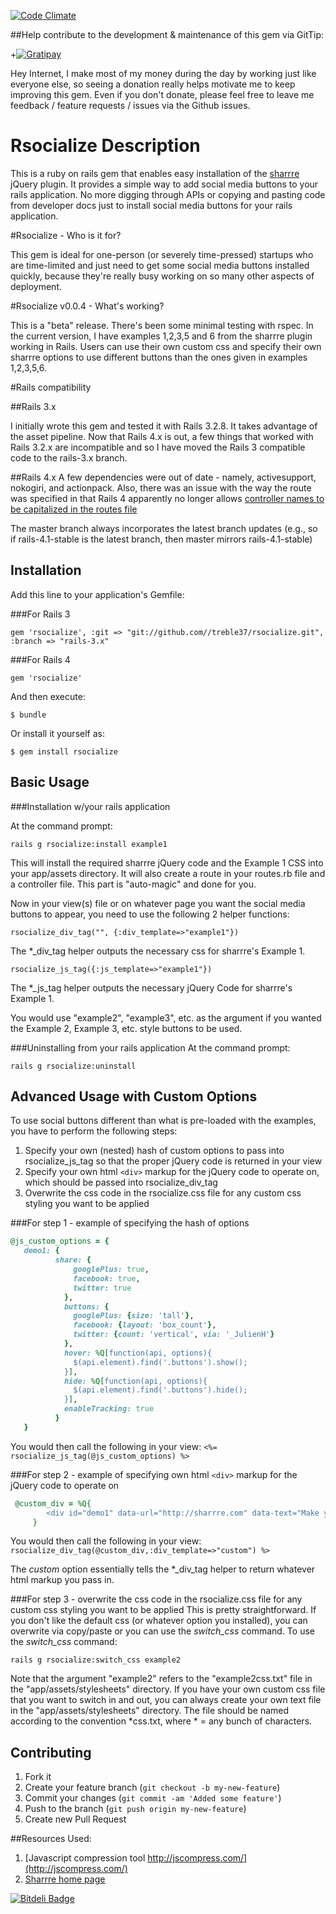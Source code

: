 [![Code Climate](https://codeclimate.com/github/treble37/rsocialize/badges/gpa.svg)](https://codeclimate.com/github/treble37/rsocialize)

##Help contribute to the development & maintenance of this gem via GitTip:

+[![Gratipay](https://img.shields.io/gratipay/treble37.svg)](https://gratipay.com/treble37/)

Hey Internet, I make most of my money during the day by working just like everyone else, so seeing a donation really helps motivate me to keep improving this gem.  Even if you don't donate, please feel free to leave me feedback / feature requests / issues via the Github issues.

# Rsocialize Description

This is a ruby on rails gem that enables easy installation of the [sharrre](http://sharrre.com/) jQuery plugin.  It provides a simple way to add social media buttons to your rails application.  No more digging through APIs or copying and pasting code from developer docs just to install social media buttons for your rails application.

#Rsocialize - Who is it for?

This gem is ideal for one-person (or severely time-pressed) startups who are time-limited and just need to get some social media buttons installed quickly, because they're really busy working on so many other aspects of deployment.

#Rsocialize v0.0.4 - What's working?

This is a "beta" release.  There's been some minimal testing with rspec.  In the current version, I have examples 1,2,3,5 and 6 from the sharrre plugin working in Rails.  Users can use their own custom css and specify their own sharrre options to use different buttons than the ones given in examples 1,2,3,5,6.

#Rails compatibility

##Rails 3.x

I initially wrote this gem and tested it with Rails 3.2.8. It takes advantage of the asset pipeline.  Now that Rails 4.x is out, a few things that worked with Rails 3.2.x are incompatible and so I have moved the Rails 3 compatible code to the rails-3.x branch.

##Rails 4.x
A few dependencies were out of date - namely, activesupport, nokogiri, and actionpack.  Also, there was an issue with the way the route was specified in that Rails 4 apparently no longer allows [controller names to be capitalized in the routes file](https://github.com/rails/rails/blob/v4.0.0/actionpack/lib/action_dispatch/routing/mapper.rb#L237)

The master branch always incorporates the latest branch updates (e.g., so if rails-4.1-stable is the latest branch, then master mirrors rails-4.1-stable)

## Installation

Add this line to your application's Gemfile:

###For Rails 3

    gem 'rsocialize', :git => "git://github.com//treble37/rsocialize.git", :branch => "rails-3.x"

###For Rails 4

    gem 'rsocialize'

And then execute:

    $ bundle

Or install it yourself as:

    $ gem install rsocialize

## Basic Usage

###Installation w/your rails application

At the command prompt:

`rails g rsocialize:install example1`

This will install the required sharrre jQuery code and the Example 1 CSS into your app/assets directory.  It will also create a route in your routes.rb file and a controller file.  This part is "auto-magic" and done for you.

Now in your view(s) file or on whatever page you want the social media buttons to appear, you need to use the following 2 helper functions:

`rsocialize_div_tag("", {:div_template=>"example1"})`

The *_div_tag helper outputs the necessary css for sharrre's Example 1. 

`rsocialize_js_tag({:js_template=>"example1"})`

The *_js_tag helper outputs the necessary jQuery Code for sharrre's Example 1.

You would use "example2", "example3", etc. as the argument if you wanted the Example 2, Example 3, etc. style buttons to be used.  

###Uninstalling from your rails application
At the command prompt:

`rails g rsocialize:uninstall`

## Advanced Usage with Custom Options

To use social buttons different than what is pre-loaded with the examples, you have to perform the following steps:
1.  Specify your own (nested) hash of custom options to pass into rsocialize_js_tag so that the proper jQuery code is returned in your view
2.  Specify your own html `<div>` markup for the jQuery code to operate on, which should be passed into rsocialize_div_tag
3.  Overwrite the css code in the rsocialize.css file for any custom css styling you want to be applied

###For step 1 - example of specifying the hash of options
```ruby
@js_custom_options = {
   demo1: {
          share: {
              googlePlus: true,
              facebook: true,
              twitter: true
            },
            buttons: {
              googlePlus: {size: 'tall'},
              facebook: {layout: 'box_count'},
              twitter: {count: 'vertical', via: '_JulienH'}
            },
            hover: %Q[function(api, options){
              $(api.element).find('.buttons').show();
            }],
            hide: %Q[function(api, options){
              $(api.element).find('.buttons').hide();
            }],
            enableTracking: true
          }
   }
```

You would then call the following in your view:
`<%= rsocialize_js_tag(@js_custom_options) %>`

###For step 2 - example of specifying own html `<div>` markup for the jQuery code to operate on
```ruby
 @custom_div = %Q{
        <div id="demo1" data-url="http://sharrre.com" data-text="Make your sharing widget with Sharrre (jQuery Plugin)" data-title="share"></div>
     }
````
     
You would then call the following in your view:
`rsocialize_div_tag(@custom_div,:div_template=>"custom") %>`

The *custom* option essentially tells the *_div_tag helper to return whatever html markup you pass in.

###For step 3 - overwrite the css code in the rsocialize.css file for any custom css styling you want to be applied
This is pretty straightforward.  If you don't like the default css (or whatever option you installed), you can overwrite via copy/paste or you can use the *switch_css* command.  To use the *switch_css* command:

`rails g rsocialize:switch_css example2`

Note that the argument "example2" refers to the "example2css.txt" file in the "app/assets/stylesheets" directory.  If you have your own custom css file that you want to switch in and out, you can always create your own text file in the "app/assets/stylesheets" directory.  The file should be named according to the convention *css.txt, where * = any bunch of characters.

## Contributing

1. Fork it
2. Create your feature branch (`git checkout -b my-new-feature`)
3. Commit your changes (`git commit -am 'Added some feature'`)
4. Push to the branch (`git push origin my-new-feature`)
5. Create new Pull Request

##Resources Used:
1.  [Javascript compression tool http://jscompress.com/](http://jscompress.com/)
2.  [Sharrre home page](http://sharrre.com/)


[![Bitdeli Badge](https://d2weczhvl823v0.cloudfront.net/treble37/rsocialize/trend.png)](https://bitdeli.com/free "Bitdeli Badge")

